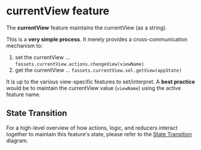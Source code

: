 # currentView feature

The **currentView** feature maintains the currentView (as a string).

This is a **very simple process**.  It merely provides a
cross-communication mechanism to:

 1. set the currentView ... `fassets.currentView.actions.changeView(viewName)`
 2. get the currentView ... `fassets.currentView.sel.getView(appState)`

It is up to the various view-specific features to set/interpret.  A
**best practice** would be to maintain the currentView value
(`viewName`) using the active feature name.

## State Transition

For a high-level overview of how actions, logic, and reducers interact
together to maintain this feature's state, please refer to the [State
Transition](docs/StateTransition.txt) diagram.
